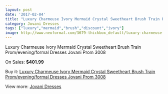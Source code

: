 ```yaml
---
layout: post
date: '2017-02-04'
title: "Luxury Charmeuse Ivory Mermaid Crystal Sweetheart Brush Train Prom/evening/formal Dresses Jovani Prom 3008"
category: Jovani Dresses
tags: ["luxury","mermaid","brush","discount","ivory"]
image: http://www.neoformal.com/3679-thickbox_default/luxury-charmeuse-ivory-mermaid-crystal-sweetheart-brush-train-prom-evening-formal-dresses-jovani-prom-3008.jpg
---
```

Luxury Charmeuse Ivory Mermaid Crystal Sweetheart Brush Train Prom/evening/formal Dresses Jovani Prom 3008

On Sales: **$401.99**
<a href="https://www.neoformal.com/en/jovani-dresses/1368-luxury-charmeuse-ivory-mermaid-crystal-sweetheart-brush-train-prom-evening-formal-dresses-jovani-prom-3008.html"><amp-img layout="responsive" width="600" height="600" src="//www.neoformal.com/3679-thickbox_default/luxury-charmeuse-ivory-mermaid-crystal-sweetheart-brush-train-prom-evening-formal-dresses-jovani-prom-3008.jpg" alt="Luxury Charmeuse Ivory Mermaid Crystal Sweetheart Brush Train Prom/evening/formal Dresses Jovani Prom 3008 0" /></a>
<a href="https://www.neoformal.com/en/jovani-dresses/1368-luxury-charmeuse-ivory-mermaid-crystal-sweetheart-brush-train-prom-evening-formal-dresses-jovani-prom-3008.html"><amp-img layout="responsive" width="600" height="600" src="//www.neoformal.com/3680-thickbox_default/luxury-charmeuse-ivory-mermaid-crystal-sweetheart-brush-train-prom-evening-formal-dresses-jovani-prom-3008.jpg" alt="Luxury Charmeuse Ivory Mermaid Crystal Sweetheart Brush Train Prom/evening/formal Dresses Jovani Prom 3008 1" /></a>
<a href="https://www.neoformal.com/en/jovani-dresses/1368-luxury-charmeuse-ivory-mermaid-crystal-sweetheart-brush-train-prom-evening-formal-dresses-jovani-prom-3008.html"><amp-img layout="responsive" width="600" height="600" src="//www.neoformal.com/3681-thickbox_default/luxury-charmeuse-ivory-mermaid-crystal-sweetheart-brush-train-prom-evening-formal-dresses-jovani-prom-3008.jpg" alt="Luxury Charmeuse Ivory Mermaid Crystal Sweetheart Brush Train Prom/evening/formal Dresses Jovani Prom 3008 2" /></a>
<a href="https://www.neoformal.com/en/jovani-dresses/1368-luxury-charmeuse-ivory-mermaid-crystal-sweetheart-brush-train-prom-evening-formal-dresses-jovani-prom-3008.html"><amp-img layout="responsive" width="600" height="600" src="//www.neoformal.com/3682-thickbox_default/luxury-charmeuse-ivory-mermaid-crystal-sweetheart-brush-train-prom-evening-formal-dresses-jovani-prom-3008.jpg" alt="Luxury Charmeuse Ivory Mermaid Crystal Sweetheart Brush Train Prom/evening/formal Dresses Jovani Prom 3008 3" /></a>
<a href="https://www.neoformal.com/en/jovani-dresses/1368-luxury-charmeuse-ivory-mermaid-crystal-sweetheart-brush-train-prom-evening-formal-dresses-jovani-prom-3008.html"><amp-img layout="responsive" width="600" height="600" src="//www.neoformal.com/3683-thickbox_default/luxury-charmeuse-ivory-mermaid-crystal-sweetheart-brush-train-prom-evening-formal-dresses-jovani-prom-3008.jpg" alt="Luxury Charmeuse Ivory Mermaid Crystal Sweetheart Brush Train Prom/evening/formal Dresses Jovani Prom 3008 4" /></a>

Buy it: [Luxury Charmeuse Ivory Mermaid Crystal Sweetheart Brush Train Prom/evening/formal Dresses Jovani Prom 3008](https://www.neoformal.com/en/jovani-dresses/1368-luxury-charmeuse-ivory-mermaid-crystal-sweetheart-brush-train-prom-evening-formal-dresses-jovani-prom-3008.html "Luxury Charmeuse Ivory Mermaid Crystal Sweetheart Brush Train Prom/evening/formal Dresses Jovani Prom 3008")

View more: [Jovani Dresses](https://www.neoformal.com/en/15-jovani-dresses "Jovani Dresses")